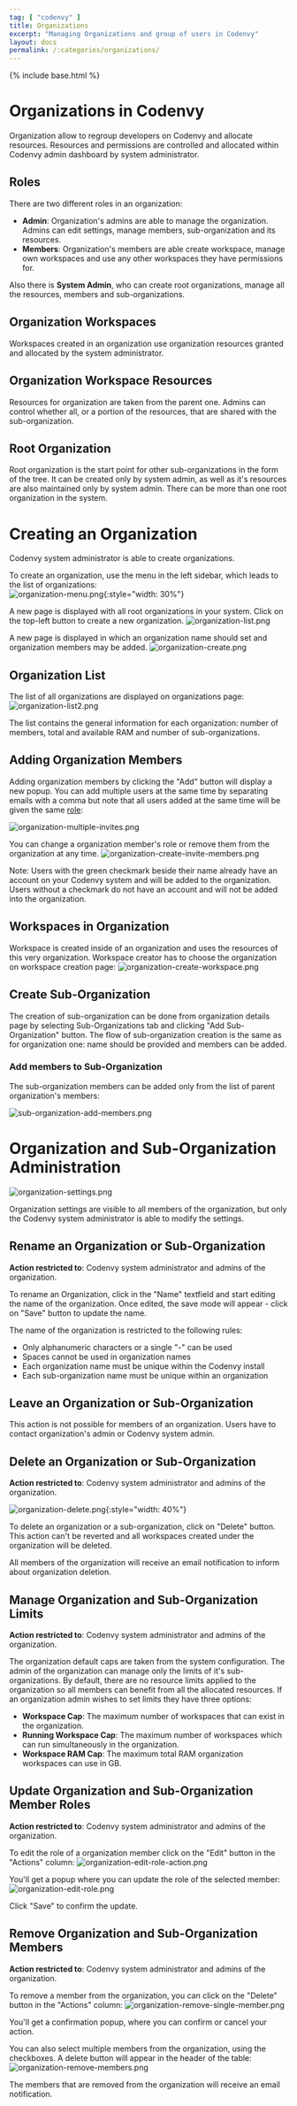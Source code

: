 ```yaml
---
tag: [ "codenvy" ]
title: Organizations
excerpt: "Managing Organizations and group of users in Codenvy"
layout: docs
permalink: /:categories/organizations/
---
```

{% include base.html %}

# Organizations in Codenvy
Organization allow to regroup developers on Codenvy and allocate resources. Resources and permissions are controlled and allocated within Codenvy admin dashboard by system administrator.

## Roles
There are two different roles in an organization:  

- **Admin**: Organization's admins are able to manage the organization. Admins can edit settings, manage members, sub-organization and its resources.  
- **Members**: Organization's members are able create workspace, manage own workspaces and use any other workspaces they have permissions for.

Also there is **System Admin**, who can create root organizations, manage all the resources, members and sub-organizations.

## Organization Workspaces
Workspaces created in an organization use organization resources granted and allocated by the system administrator.

## Organization Workspace Resources
Resources for organization are taken from the parent one. Admins can control whether all, or a portion of the resources, that are shared with the sub-organization.  

## Root Organization
Root organization is the start point for other sub-organizations in the form of the tree. It can be created only by system admin, as well as it's resources are also maintained only by system admin.
There can be more than one root organization in the system.

# Creating an Organization
Codenvy system administrator is able to create organizations.   

To create an organization, use the menu in the left sidebar, which leads to the list of organizations:  
![organization-menu.png]({{base}}/docs/assets/imgs/codenvy/organization-menu.png){:style="width: 30%"}  

A new page is displayed with all root organizations in your system. Click on the top-left button to create a new organization.
![organization-list.png]({{base}}/docs/assets/imgs/codenvy/organization-list.png)

A new page is displayed in which an organization name should set and organization members may be added.
![organization-create.png]({{base}}/docs/assets/imgs/codenvy/organization-create.png)

## Organization List
The list of all organizations are displayed on organizations page:
![organization-list2.png]({{base}}/docs/assets/imgs/codenvy/organization-list2.png)

The list contains the general information for each organization: number of members, total and available RAM and number of sub-organizations.

## Adding Organization Members
Adding organization members by clicking the "Add" button will display a new popup. You can add multiple users at the same time by separating emails with a comma but note that all users added at the same time will be given the same [role]({{base}}{{site.links["admin-organizations"]}}#roles):

![organization-multiple-invites.png]({{base}}/docs/assets/imgs/codenvy/organization-multiple-invites.png)


You can change a organization member's role or remove them from the organization at any time.
![organization-create-invite-members.png]({{base}}/docs/assets/imgs/codenvy/organization-create-invite-members.png)

Note: Users with the green checkmark beside their name already have an account on your Codenvy system and will be added to the organization. Users without a checkmark do not have an account and will not be added into the organization.

## Workspaces in Organization
Workspace is created inside of an organization and uses the resources of this very organization. Workspace creator has to choose the organization on workspace creation page:
![organization-create-workspace.png]({{base}}/docs/assets/imgs/codenvy/organization-create-workspace.png)

## Create Sub-Organization

The creation of sub-organization can be done from organization details page by selecting Sub-Organizations tab and clicking "Add Sub-Organization" button.
The flow of sub-organization creation is the same as for organization one: name should be provided and members can be added. 

### Add members to Sub-Organization

The sub-organization members can be added only from the list of parent organization's members:

![sub-organization-add-members.png]({{base}}/docs/assets/imgs/codenvy/sub-organization-add-members.png)

# Organization and Sub-Organization Administration

![organization-settings.png]({{base}}/docs/assets/imgs/codenvy/organization-settings.png)

Organization settings are visible to all members of the organization, but only the Codenvy system administrator is able to modify the settings.

## Rename an Organization or Sub-Organization
**Action restricted to**: Codenvy system administrator and admins of the organization.

To rename an Organization, click in the "Name" textfield and start editing the name of the organization. Once edited, the save mode will appear - click on "Save" button to update the name.

The name of the organization is restricted to the following rules:  
- Only alphanumeric characters or a single "-" can be used  
- Spaces cannot be used in organization names  
- Each organization name must be unique within the Codenvy install
- Each sub-organization name must be unique within an organization

## Leave an Organization or Sub-Organization
This action is not possible for members of an organization. Users have to contact organization's admin or Codenvy system admin.

## Delete an Organization or Sub-Organization
**Action restricted to**: Codenvy system administrator and admins of the organization.

![organization-delete.png]({{base}}/docs/assets/imgs/codenvy/organization-delete.png){:style="width: 40%"}

To delete an organization or a sub-organization, click on "Delete" button.
This action can't be reverted and all workspaces created under the organization will be deleted.

All members of the organization will receive an email notification to inform about organization deletion.

## Manage Organization and Sub-Organization Limits
**Action restricted to**: Codenvy system administrator and admins of the organization.

The organization default caps are taken from the system configuration. The admin of the organization can manage only the limits of it's sub-organizations.
By default, there are no resource limits applied to the organization so all members can benefit from all the allocated resources. If an organization admin wishes to set limits they have three options:  
- **Workspace Cap**: The maximum number of workspaces that can exist in the organization.  
- **Running Workspace Cap**: The maximum number of workspaces which can run simultaneously in the organization.  
- **Workspace RAM Cap**: The maximum total RAM organization workspaces can use in GB.  

## Update Organization and Sub-Organization Member Roles
**Action restricted to**: Codenvy system administrator and admins of the organization.

To edit the role of a organization member click on the "Edit" button in the "Actions" column:
![organization-edit-role-action.png]({{base}}/docs/assets/imgs/codenvy/organization-edit-role-action.png)

You'll get a popup where you can update the role of the selected member:
![organization-edit-role.png]({{base}}/docs/assets/imgs/codenvy/organization-edit-role.png)

Click "Save" to confirm the update.


## Remove Organization and Sub-Organization Members
**Action restricted to**: Codenvy system administrator and admins of the organization.

To remove a member from the organization, you can click on the "Delete" button in the "Actions" column:
![organization-remove-single-member.png]({{base}}/docs/assets/imgs/codenvy/organization-remove-single-member.png)

You'll get a confirmation popup, where you can confirm or cancel your action.

You can also select multiple members from the organization, using the checkboxes. A delete button will appear in the header of the table:
![organization-remove-members.png]({{base}}/docs/assets/imgs/codenvy/organization-remove-members.png)

The members that are removed from the organization will receive an email notification.


